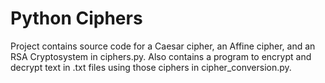 # Python Ciphers
Project contains source code for a Caesar cipher, an Affine cipher, and an RSA Cryptosystem in ciphers.py.
Also contains a program to encrypt and decrypt text in .txt files using those ciphers in cipher_conversion.py.

